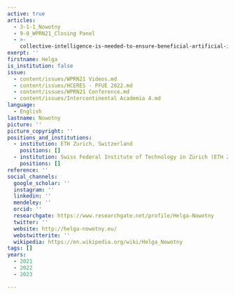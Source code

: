 ```yaml
---
active: true
articles:
  - 3-1-1_Nowotny
  - 9-0_WPRN21_Closing Panel
  - >-
    collective-intelligence-is-needed-to-ensure-beneficial-artificial-intelligence
exerpt: ''
firstname: Helga
is_institution: false
issue:
  - content/issues/WPRN21 Videos.md
  - content/issues/HCERES - PFUE 2022.md
  - content/issues/WPRN21 Conference.md
  - content/issues/Intercontinental Academia 4.md
language:
  - English
lastname: Nowotny
picture: ''
picture_copyright: ''
positions_and_institutions:
  - institution: ETH Zurich, Switzerland
    positions: []
  - institution: Swiss Federal Institute of Technology in Zürich (ETH Zurich), Switzerland
    positions: []
reference: ''
social_channels:
  google_scholar: ''
  instagram: ''
  linkedin: ''
  mendeley: ''
  orcid: ''
  researchgate: https://www.researchgate.net/profile/Helga-Nowotny
  twitter: ''
  website: http://helga-nowotny.eu/
  webstwitterite: ''
  wikipedia: https://en.wikipedia.org/wiki/Helga_Nowotny
tags: []
years:
  - 2021
  - 2022
  - 2023

---
```

